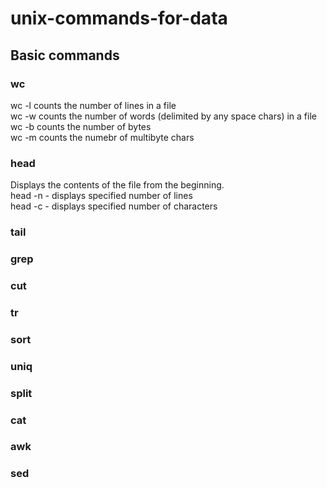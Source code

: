 # unix-commands-for-data

## Basic commands

### wc
wc -l <filename> counts the number of lines in a file <br>
wc -w <filename> counts the number of words (delimited by any space chars) in a file <br>
wc -b <filename> counts the number of bytes <br>
wc -m <filename> counts the numebr of multibyte chars <br>

### head
Displays the contents of the file from the beginning. <br>
head -n <number of lines> <file name list>  - displays specified number of lines <br>
head -c <number of bytes> <file name list> - displays specified number of characters<br>

### tail

### grep
### cut
### tr
### sort
### uniq

### split
### cat
### awk
### sed
